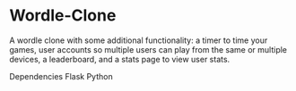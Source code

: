 # Wordle-Clone
A wordle clone with some additional functionality: a timer to time your games, user accounts so multiple users can play from the same or multiple devices, a leaderboard, and a stats page to view user stats.

Dependencies
Flask
Python

